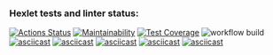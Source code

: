 ### Hexlet tests and linter status:
[![Actions Status](https://github.com/yakovlevaos/frontend-project-lvl2/workflows/hexlet-check/badge.svg)](https://github.com/yakovlevaos/frontend-project-lvl2/actions)
[![Maintainability](https://api.codeclimate.com/v1/badges/fd89ae60e914a5c0f4d1/maintainability)](https://codeclimate.com/github/yakovlevaos/frontend-project-lvl2/maintainability)
[![Test Coverage](https://api.codeclimate.com/v1/badges/fd89ae60e914a5c0f4d1/test_coverage)](https://codeclimate.com/github/yakovlevaos/frontend-project-lvl2/test_coverage)
![workflow build](https://github.com/yakovlevaos/frontend-project-lvl2/actions/workflows/tests.yml/badge.svg?event=push)
[![asciicast](https://asciinema.org/a/CeCGO1BFl83RSnigWnOqnISWY.svg)](https://asciinema.org/a/CeCGO1BFl83RSnigWnOqnISWY)
[![asciicast](https://asciinema.org/a/yp9BVg9jalsN5lIzkwZR2KsAT.svg)](https://asciinema.org/a/yp9BVg9jalsN5lIzkwZR2KsAT)
[![asciicast](https://asciinema.org/a/41FzrYG22yb5nvVNOsnBa2e1u.svg)](https://asciinema.org/a/41FzrYG22yb5nvVNOsnBa2e1u)
[![asciicast](https://asciinema.org/a/uH4czoa4sk0OBHVOngD4m0oPW.svg)](https://asciinema.org/a/uH4czoa4sk0OBHVOngD4m0oPW)
[![asciicast](https://asciinema.org/a/XO33NZp5S9vjdbrYgO7TBUrVF.svg)](https://asciinema.org/a/XO33NZp5S9vjdbrYgO7TBUrVF)